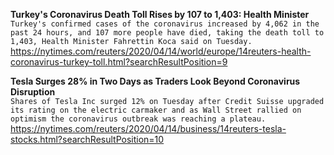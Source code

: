 **Turkey's Coronavirus Death Toll Rises by 107 to 1,403: Health Minister**\
`Turkey's confirmed cases of the coronavirus increased by 4,062 in the past 24 hours, and 107 more people have died, taking the death toll to 1,403, Health Minister Fahrettin Koca said on Tuesday.`\
https://nytimes.com/reuters/2020/04/14/world/europe/14reuters-health-coronavirus-turkey-toll.html?searchResultPosition=9

**Tesla Surges 28% in Two Days as Traders Look Beyond Coronavirus Disruption**\
`Shares of Tesla Inc surged 12% on Tuesday after Credit Suisse upgraded its rating on the electric carmaker and as Wall Street rallied on optimism the coronavirus outbreak was reaching a plateau.`\
https://nytimes.com/reuters/2020/04/14/business/14reuters-tesla-stocks.html?searchResultPosition=10

